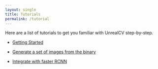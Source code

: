 ```yaml
---
layout: single
title: Tutorials
permalink: /tutorial
---
```


Here are a list of tutorials to get you familiar with UnrealCV step-by-step.

- [Getting Started](getting_started.html)

<!-- Next step -->
- [Generate a set of images from the binary](ipynb_generate_images.html)

- [Integrate with faster RCNN](faster_rcnn.html)
